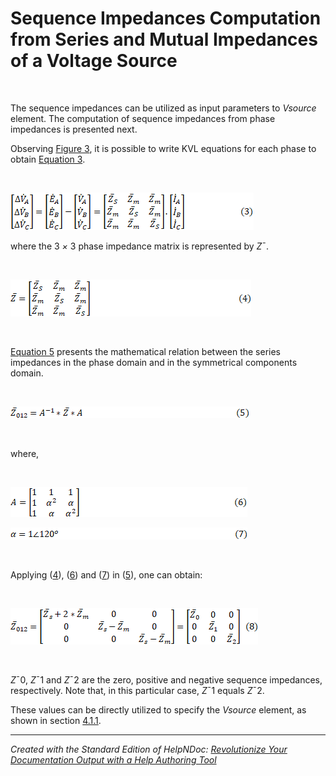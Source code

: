 # Sequence Impedances Computation from Series and Mutual Impedances of a Voltage Source

&nbsp;

The sequence impedances can be utilized as input parameters to *Vsource* element. The computation of sequence impedances from phase impedances is presented next.

Observing [Figure 3](<Modeling.md#\_bookmark2>), it is possible to write KVL equations for each phase to obtain [Equation 3](<SequenceImpedancesComputationfro.md#\_bookmark4>).

&nbsp;

![Image](<lib/NewItem439.png>)

where the 3 *×* 3 phase impedance matrix is represented by *Z*¯.

&nbsp;

![Image](<lib/NewItem440.png>)

&nbsp;

[Equation 5](<SequenceImpedancesComputationfro.md#\_bookmark6>) presents the mathematical relation between the series impedances in the phase domain and in the symmetrical components domain.

&nbsp;

![Image](<lib/NewItem441.png>)

&nbsp;

where,

&nbsp;

![Image](<lib/NewItem442.png>)

![Image](<lib/NewItem443.png>)

&nbsp;

Applying ([4](<SequenceImpedancesComputationfro.md#\_bookmark5>)), ([6](<SequenceImpedancesComputationfro.md#\_bookmark7>)) and ([7](<SequenceImpedancesComputationfro.md#\_bookmark8>)) in ([5](<SequenceImpedancesComputationfro.md#\_bookmark6>)), one can obtain:

&nbsp;

![Image](<lib/NewItem444.png>)

&nbsp;

*Z*¯0, *Z*¯1 and *Z*¯2 are the zero, positive and negative sequence impedances, respectively. Note that, in this particular case, *Z*¯1 equals *Z*¯2.

These values can be directly utilized to specify the *Vsource* element, as shown in section [4.1.1](<Example1.md#\_bookmark27>).


***
_Created with the Standard Edition of HelpNDoc: [Revolutionize Your Documentation Output with a Help Authoring Tool](<https://www.helpauthoringsoftware.com>)_
